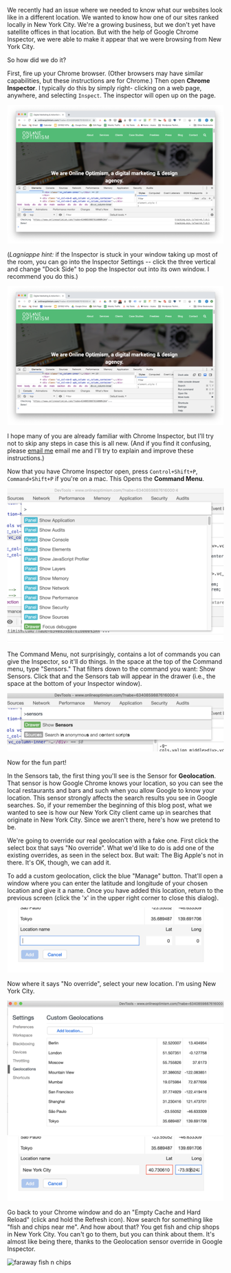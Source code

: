 We recently had an issue where we needed to know what our websites look like in a different location. We wanted to know how one of our sites ranked locally in New York City. We're a growing business, but we don't yet have satellite offices in that location. But with the help of Google Chrome Inspector, we were able to make it appear that we were browsing from New York City.

So how did we do it?

First, fire up your Chrome browser. (Other browsers may have similar capabilities, but these instructions are for Chrome.) Then open **Chrome Inspector**. I typically do this by simply right- clicking on a web page, anywhere, and selecting `Inspect`. The inspector will open up on the page.

![Chrome Inspector, docked in the window](images/geodockinwindow.png) 

(*Lagniappe hint:* if the Inspector is stuck in your window taking up most of the room, you can go into the Inspector Settings -- click the three vertical  and change "Dock Side" to pop the Inspector out into its own window. I recommend you do this.)

![Chrome Insector Settings](images/geodockinwindoweditboxopen.png) 

I hope many of you are already familiar with Chrome Inspector, but I'll try not to skip any steps in case this is all new. (And if you find it confusing, please [email me](mailto:david@onlineoptimism.com) email me and I'll try to explain and improve these instructions.)

Now that you have Chrome Inspector open, press `Control+Shift+P`, `Command+Shift+P` if you're on a mac. This Opens the **Command Menu**. 

![Chrome Inspector Command Menu](images/geocommandmenuopened.png) 

The Command Menu, not surprisingly, contains a lot of commands you can give the Inspector, so it'll do things. In the space at the top of the Command menu, type "Sensors." That filters down to the command you want: Show Sensors. Click that and the Sensors tab will appear in the drawer (i.e., the space at the bottom of your Inspector window).

![Type Sensors to filter to the command you need...](images/geofilteredtosensors.png) 

Now for the fun part!

In the Sensors tab, the first thing you'll see is the Sensor for **Geolocation**. That sensor is how Google Chrome knows your location, so you can see the local restaurants and bars and such when you allow Google to know your location. This sensor strongly affects the search results you see in Google searches. So, if your remember the beginning of this blog post, what we wanted to see is how our New York City client came up in searches that originate in New York City. Since we aren't there, here's how we pretend to be.

We're going to override our real geolocation with a fake one. First click the select box that says "No override". What we'd like to do is add one of the existing overrides, as seen in the select box. But wait: The Big Apple's not in there. It's OK, though, we can add it.



To add a custom geolocation, click the blue "Manage" button. That'll open a window where you can enter the latitude and longitude of your chosen location and give it a name. Once you have added this location, return to the previous screen (click the 'x' in the upper right corner to close this dialog).

![Add a custom geolocation](images/geoabouttoeditlocation.png) 

Now where it says "No override", select your new location. I'm using New York City.

![paste in your latitude and longitude, and give it a name](images/geocustomlocations.png) 
![Geolocation default overrides](images/geoeditlocation.png) 

Go back to your Chrome window and do an "Empty Cache and Hard Reload" (click and hold the Refresh icon). Now search for something like "fish and chips near me". And how about that? You get fish and chip shops in New York City. You can't go to them, but you can think about them. It's almost like being there, thanks to the Geolocation sensor override in Google Inspector.

![faraway fish n chips](geofishnchipsmapbox.png) 

